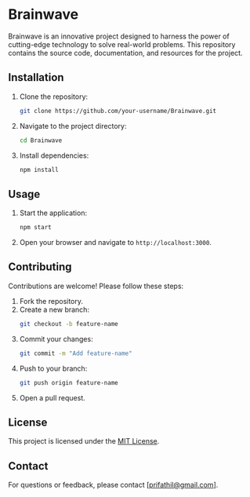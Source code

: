 # Brainwave

Brainwave is an innovative project designed to harness the power of cutting-edge technology to solve real-world problems. This repository contains the source code, documentation, and resources for the project.

## Installation

1. Clone the repository:
   ```bash
   git clone https://github.com/your-username/Brainwave.git
   ```
2. Navigate to the project directory:
   ```bash
   cd Brainwave
   ```
3. Install dependencies:
   ```bash
   npm install
   ```

## Usage

1. Start the application:
   ```bash
   npm start
   ```
2. Open your browser and navigate to `http://localhost:3000`.

## Contributing

Contributions are welcome! Please follow these steps:

1. Fork the repository.
2. Create a new branch:
   ```bash
   git checkout -b feature-name
   ```
3. Commit your changes:
   ```bash
   git commit -m "Add feature-name"
   ```
4. Push to your branch:
   ```bash
   git push origin feature-name
   ```
5. Open a pull request.

## License

This project is licensed under the [MIT License](LICENSE).

## Contact

For questions or feedback, please contact [prifathil@gmail.com].
